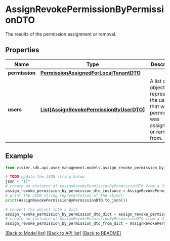 # AssignRevokePermissionByPermissionDTO

The results of the permission assignment or removal.

## Properties

Name | Type | Description | Notes
------------ | ------------- | ------------- | -------------
**permission** | [**PermissionAssignedForLocalTenantDTO**](PermissionAssignedForLocalTenantDTO.md) |  | [optional] 
**users** | [**List[AssignRevokePermissionByUserDTO]**](AssignRevokePermissionByUserDTO.md) | A list of objects representing the users that was permission was assigned to or removed from. | [optional] 

## Example

```python
from visier.sdk.api.user_management.models.assign_revoke_permission_by_permission_dto import AssignRevokePermissionByPermissionDTO

# TODO update the JSON string below
json = "{}"
# create an instance of AssignRevokePermissionByPermissionDTO from a JSON string
assign_revoke_permission_by_permission_dto_instance = AssignRevokePermissionByPermissionDTO.from_json(json)
# print the JSON string representation of the object
print(AssignRevokePermissionByPermissionDTO.to_json())

# convert the object into a dict
assign_revoke_permission_by_permission_dto_dict = assign_revoke_permission_by_permission_dto_instance.to_dict()
# create an instance of AssignRevokePermissionByPermissionDTO from a dict
assign_revoke_permission_by_permission_dto_from_dict = AssignRevokePermissionByPermissionDTO.from_dict(assign_revoke_permission_by_permission_dto_dict)
```
[[Back to Model list]](../README.md#documentation-for-models) [[Back to API list]](../README.md#documentation-for-api-endpoints) [[Back to README]](../README.md)


